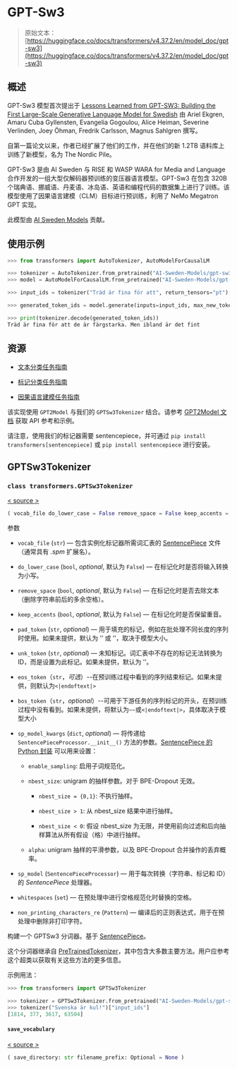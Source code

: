 # GPT-Sw3

> 原始文本：[https://huggingface.co/docs/transformers/v4.37.2/en/model_doc/gpt-sw3](https://huggingface.co/docs/transformers/v4.37.2/en/model_doc/gpt-sw3)

## 概述

GPT-Sw3 模型首次提出于 [Lessons Learned from GPT-SW3: Building the First Large-Scale Generative Language Model for Swedish](http://www.lrec-conf.org/proceedings/lrec2022/pdf/2022.lrec-1.376.pdf) 由 Ariel Ekgren, Amaru Cuba Gyllensten, Evangelia Gogoulou, Alice Heiman, Severine Verlinden, Joey Öhman, Fredrik Carlsson, Magnus Sahlgren 撰写。

自第一篇论文以来，作者已经扩展了他们的工作，并在他们的新 1.2TB 语料库上训练了新模型，名为 The Nordic Pile。

GPT-Sw3 是由 AI Sweden 与 RISE 和 WASP WARA for Media and Language 合作开发的一组大型仅解码器预训练的变压器语言模型。GPT-Sw3 在包含 320B 个瑞典语、挪威语、丹麦语、冰岛语、英语和编程代码的数据集上进行了训练。该模型使用了因果语言建模（CLM）目标进行预训练，利用了 NeMo Megatron GPT 实现。

此模型由 [AI Sweden Models](https://huggingface.co/AI-Sweden-Models) 贡献。

## 使用示例

```py
>>> from transformers import AutoTokenizer, AutoModelForCausalLM

>>> tokenizer = AutoTokenizer.from_pretrained("AI-Sweden-Models/gpt-sw3-356m")
>>> model = AutoModelForCausalLM.from_pretrained("AI-Sweden-Models/gpt-sw3-356m")

>>> input_ids = tokenizer("Träd är fina för att", return_tensors="pt")["input_ids"]

>>> generated_token_ids = model.generate(inputs=input_ids, max_new_tokens=10, do_sample=True)[0]

>>> print(tokenizer.decode(generated_token_ids))
Träd är fina för att de är färgstarka. Men ibland är det fint
```

## 资源

+   [文本分类任务指南](../tasks/sequence_classification)

+   [标记分类任务指南](../tasks/token_classification)

+   [因果语言建模任务指南](../tasks/language_modeling)

该实现使用 `GPT2Model` 与我们的 `GPTSw3Tokenizer` 结合。请参考 [GPT2Model 文档](gpt2) 获取 API 参考和示例。

请注意，使用我们的标记器需要 sentencepiece，并可通过 `pip install transformers[sentencepiece]` 或 `pip install sentencepiece` 进行安装。

## GPTSw3Tokenizer

### `class transformers.GPTSw3Tokenizer`

[< source >](https://github.com/huggingface/transformers/blob/v4.37.2/src/transformers/models/gpt_sw3/tokenization_gpt_sw3.py#L45)

```py
( vocab_file do_lower_case = False remove_space = False keep_accents = False pad_token = None unk_token = None eos_token = None bos_token = None sp_model_kwargs: Optional = None **kwargs )
```

参数

+   `vocab_file` (`str`) — 包含实例化标记器所需词汇表的 [SentencePiece](https://github.com/google/sentencepiece) 文件（通常具有 *.spm* 扩展名）。

+   `do_lower_case` (`bool`, *optional*, 默认为 `False`) — 在标记化时是否将输入转换为小写。

+   `remove_space` (`bool`, *optional*, 默认为 `False`) — 在标记化时是否去除文本（删除字符串前后的多余空格）。

+   `keep_accents` (`bool`, *optional*, 默认为 `False`) — 在标记化时是否保留重音。

+   `pad_token` (`str`, *optional*) — 用于填充的标记，例如在批处理不同长度的序列时使用。如果未提供，默认为 ’<pad>’ 或 ’<unk>’，取决于模型大小。</unk></pad>

+   `unk_token` (`str`, *optional*) — 未知标记。词汇表中不存在的标记无法转换为 ID，而是设置为此标记。如果未提供，默认为 ’<unk>‘。</unk>

+   `eos_token`（`str`，*可选*）--在预训练过程中看到的序列结束标记。如果未提供，则默认为`<|endoftext|>`

+   `bos_token`（`str`，*optional*）--可用于下游任务的序列标记的开头，在预训练过程中没有看到。如果未提供，将默认为`~~`或`<|endoftext|>`，具体取决于模型大小

+   `sp_model_kwargs` (`dict`, *optional*) — 将传递给 `SentencePieceProcessor.__init__()` 方法的参数。[SentencePiece 的 Python 封装](https://github.com/google/sentencepiece/tree/master/python) 可以用来设置：

    +   `enable_sampling`: 启用子词规范化。

    +   `nbest_size`: unigram 的抽样参数。对于 BPE-Dropout 无效。

        +   `nbest_size = {0,1}`: 不执行抽样。

        +   `nbest_size > 1`: 从 nbest_size 结果中进行抽样。

        +   `nbest_size < 0`: 假设 nbest_size 为无限，并使用前向过滤和后向抽样算法从所有假设（格）中进行抽样。

    +   `alpha`: unigram 抽样的平滑参数，以及 BPE-Dropout 合并操作的丢弃概率。

+   `sp_model` (`SentencePieceProcessor`) — 用于每次转换（字符串、标记和 ID）的 *SentencePiece* 处理器。

+   `whitespaces` (`set`) — 在预处理中进行空格规范化时替换的空格。

+   `non_printing_characters_re` (`Pattern`) — 编译后的正则表达式，用于在预处理中删除非打印字符。

构建一个 GPTSw3 分词器。基于 [SentencePiece](https://github.com/google/sentencepiece)。

这个分词器继承自 [PreTrainedTokenizer](/docs/transformers/v4.37.2/en/main_classes/tokenizer#transformers.PreTrainedTokenizer)，其中包含大多数主要方法。用户应参考这个超类以获取有关这些方法的更多信息。

示例用法：

```py
>>> from transformers import GPTSw3Tokenizer

>>> tokenizer = GPTSw3Tokenizer.from_pretrained("AI-Sweden-Models/gpt-sw3-126m")
>>> tokenizer("Svenska är kul!")["input_ids"]
[1814, 377, 3617, 63504]
```

#### `save_vocabulary`

[< source >](https://github.com/huggingface/transformers/blob/v4.37.2/src/transformers/models/gpt_sw3/tokenization_gpt_sw3.py#L258)

```py
( save_directory: str filename_prefix: Optional = None )
```
